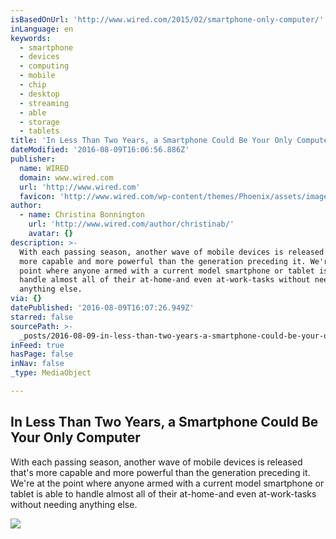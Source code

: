 ```yaml
---
isBasedOnUrl: 'http://www.wired.com/2015/02/smartphone-only-computer/'
inLanguage: en
keywords:
  - smartphone
  - devices
  - computing
  - mobile
  - chip
  - desktop
  - streaming
  - able
  - storage
  - tablets
title: 'In Less Than Two Years, a Smartphone Could Be Your Only Computer'
dateModified: '2016-08-09T16:06:56.886Z'
publisher:
  name: WIRED
  domain: www.wired.com
  url: 'http://www.wired.com'
  favicon: 'http://www.wired.com/wp-content/themes/Phoenix/assets/images/favicon.ico'
author:
  - name: Christina Bonnington
    url: 'http://www.wired.com/author/christinab/'
    avatar: {}
description: >-
  With each passing season, another wave of mobile devices is released that's
  more capable and more powerful than the generation preceding it. We're at the
  point where anyone armed with a current model smartphone or tablet is able to
  handle almost all of their at-home-and even at-work-tasks without needing
  anything else.
via: {}
datePublished: '2016-08-09T16:07:26.949Z'
starred: false
sourcePath: >-
  _posts/2016-08-09-in-less-than-two-years-a-smartphone-could-be-your-only-comp.md
inFeed: true
hasPage: false
inNav: false
_type: MediaObject

---
```

<article style=""><h1>In Less Than Two Years, a Smartphone Could Be Your Only Computer</h1><p>With each passing season, another wave of mobile devices is released that's more capable and more powerful than the generation preceding it. We're at the point where anyone armed with a current model smartphone or tablet is able to handle almost all of their at-home-and even at-work-tasks without needing anything else.</p><img src="http://www.wired.com/wp-content/uploads/2015/02/iphone6-inline2.jpg" /></article>